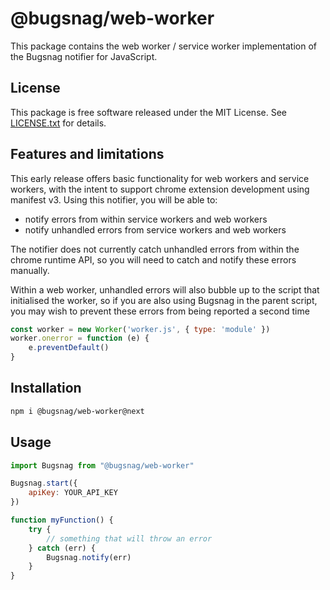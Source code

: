 # @bugsnag/web-worker

This package contains the web worker / service worker implementation of the Bugsnag notifier for JavaScript.

## License

This package is free software released under the MIT License. See [LICENSE.txt](./LICENSE.txt) for details.

## Features and limitations

This early release offers basic functionality for web workers and service workers, with the intent to support chrome extension development using manifest v3. Using this notifier, you will be able to:

- notify errors from within service workers and web workers
- notify unhandled errors from service workers and web workers

The notifier does not currently catch unhandled errors from within the chrome runtime API, so you will need to catch and notify these errors manually.

Within a web worker, unhandled errors will also bubble up to the script that initialised the worker, so if you are also using Bugsnag in the parent script, you may wish to prevent these errors from being reported a second time

```js
const worker = new Worker('worker.js', { type: 'module' })
worker.onerror = function (e) {
    e.preventDefault()
}
```

## Installation

```bash
npm i @bugsnag/web-worker@next
```

## Usage

```js
import Bugsnag from "@bugsnag/web-worker"

Bugsnag.start({
    apiKey: YOUR_API_KEY
})

function myFunction() {
    try {
        // something that will throw an error
    } catch (err) {
        Bugsnag.notify(err)
    }
}
```
